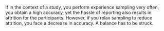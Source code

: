 ---
---

If in the context of a study, you perform experience sampling very often, you obtain a high accuracy, yet the hassle of reporting also results in attrition for the participants. However, if you relax sampling to reduce attrition, you face a decrease in accuracy. A balance has to be struck.
